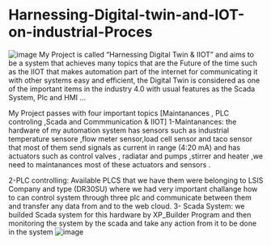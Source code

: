 # Harnessing-Digital-twin-and-IOT-on-industrial-Proces
![image](https://github.com/MohamedHakeeem/Harnessing-Digital-twin-and-IOT-on-industrial-Proces/assets/142861162/9573ad4d-c43a-4820-b7a0-254a41e56942)
My Project is called “Harnessing Digital Twin & IIOT” and aims to be a system that achieves many topics that are the Future of the time such as the IIOT that makes automation part of the internet for communicating it with other systems easy and efficient, the Digital Twin is considered as one of the important items in the industry 4.0  with usual features as the Scada System, Plc and HMI …

My Project passes with  four important topics  [Maintanances , PLC controling ,Scada and Commmunication & IIOT]
1-Maintanances: the hardware of my automation system has sensors such as  industrial temperature sensore ,flow meter sensor,load cell sensor and taco sensor  that most of them send signals  as current in range (4:20 mA)
and has  actuators such as  control valves , radiatar   and pumps ,stirrer and heater  ,we need to maintanances  most of these actuators  and  sensors .

2-PLC controlling: Available PLCS that we have them were belonging to LSIS Company and type (DR30SU)  where we had very important challange how to can control system through three  plc and communicate between them and transfer any data from and to the web cloud.
3- Scada System: we builded  Scada system for this hardware by XP_Builder Program and then monitoring the system by the scada and take any action from it  to be done in the system ![image](https://github.com/MohamedHakeeem/Harnessing-Digital-twin-and-IOT-on-industrial-Proces/assets/142861162/9d35cfae-415d-46db-b959-6f5d2566ec8d) 





